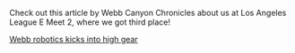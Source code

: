 Check out this article by Webb Canyon Chronicles about us at Los Angeles League E Meet 2, where we got third place!

[Webb robotics kicks into high gear](https://webbcanyonchronicle.com/4875/news/webb-robotics-kicks-into-high-gear/)
